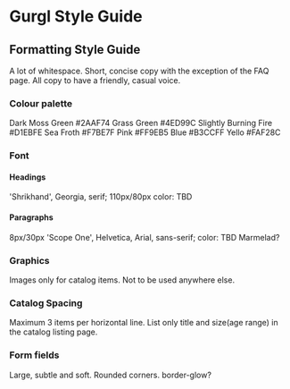 # Gurgl Style Guide

## Formatting Style Guide
A lot of whitespace. Short, concise copy with the exception of the FAQ page.
All copy to have a friendly, casual voice.

### Colour palette
Dark Moss Green         #2AAF74
Grass Green             #4ED99C
Slightly Burning Fire   #D1EBFE
Sea Froth               #F7BE7F
Pink                    #FF9EB5
Blue                    #B3CCFF
Yello                   #FAF28C


### Font
#### Headings
'Shrikhand', Georgia, serif; 110px/80px
color: TBD

#### Paragraphs
8px/30px 'Scope One', Helvetica, Arial, sans-serif;
color: TBD
Marmelad?

### Graphics
Images only for catalog items. Not to be used anywhere else.

### Catalog Spacing
Maximum 3 items per horizontal line.
List only title and size(age range) in the catalog listing page.

### Form fields
Large, subtle and soft. Rounded corners. border-glow?
